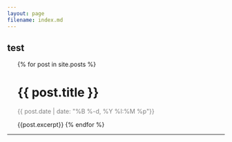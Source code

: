```yaml
---
layout: page
filename: index.md
---
```

test 
---
<ul>
   {% for post in site.posts %}
       <h1><b>{{ post.title }}</b></h1>
       <p style="color:#808080"><time datetime="{{ post.date | date: '%Y-%m-%d %H:%M' }}">{{ post.date | date: "%B %-d, %Y %I:%M %p"}}</time></p>
       {{post.excerpt}}
   {% endfor %}
</ul>

---